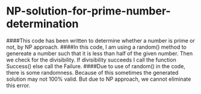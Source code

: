 # NP-solution-for-prime-number-determination
####This code has been written to determine whether a number is prime or not, by NP approach. 
####In this code, I am using a random() method to genereate a number such that it is less than half of the given number. Then we check for the divisibility. If divisibility succeeds I call the function Success() else call the Failure.
####Due to use of random() in the code, there is some randomness. Because of this sometimes the generated solution may not 100% valid. But due to NP approach, we cannot eliminate this error.
